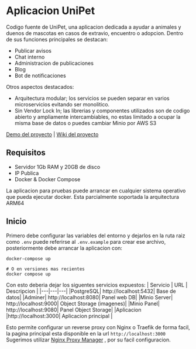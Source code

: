 # Aplicacion UniPet

Codigo fuente de UniPet, una aplicacion dedicada a ayudar a animales y duenos de mascotas en casos de extravio, encuentro o adopcion.
Dentro de sus funciones principales se destacan:

- Publicar avisos 
- Chat interno
- Administracion de publicaciones
- Blog
- Bot de notificaciones

Otros aspectos destacados:

- Arquitectura modular; los servicios se pueden separar en varios microservicios evitando ser monolitico.
- Sin Vendor Lock In; las librerias y componentes utilizados son de codigo abierto y ampliamente intercambiables, no estas limitado a ocupar la misma base de datos o puedes cambiar Minio por AWS S3

[Demo del proyecto](https://unipet.ostap.io) | [Wiki del proyecto](https://github.com/benja-gomez/Unipet/wiki)

## Requisitos
- Servidor 1Gb RAM y 20GB de disco
- IP Publica 
- Docker & Docker Compose

La aplicacion para pruebas puede arrancar en cualquier sistema operativo que pueda ejecutar docker. 
Esta parcialmente soportada la arquitectura ARM64

## Inicio

Primero debe configurar las variables del entorno y dejarlos en la ruta raiz como ```.env``` puede referirse al ```.env.example``` para crear ese archivo,
posteriormente debe arrancar la aplicacion con:

```
docker-compose up

# O en versiones mas recientes
docker compose up
```

Con esto deberia dejar los siguentes servicios expuestos:
| Servicio | URL | Descripcion |
|---|---|---|
|PostgreSQL|    http://localhost:5432| Base de datos|
|Adminer|       http://localhost:8080| Panel web DB|
|Minio Server|  http://localhost:9000| Object Storage (imagenes)|
|Minio Panel|   http://localhost:9080| Panel Object Storage|
|Aplicacion    |http://localhost:3000| Aplicacion principal |

Esto permite configurar un reverse proxy con Nginx o Traefik de forma facil, la pagina principal esta disponible en la url ```http://localhost:3000```
Sugerimos utilizar [Nginx Proxy Manager](https://nginxproxymanager.com) , por su facil configuracion.
